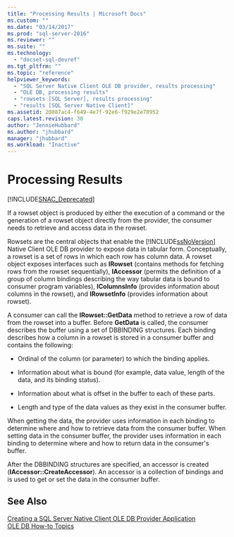 ```yaml
---
title: "Processing Results | Microsoft Docs"
ms.custom: ""
ms.date: "03/14/2017"
ms.prod: "sql-server-2016"
ms.reviewer: ""
ms.suite: ""
ms.technology: 
  - "docset-sql-devref"
ms.tgt_pltfrm: ""
ms.topic: "reference"
helpviewer_keywords: 
  - "SQL Server Native Client OLE DB provider, results processing"
  - "OLE DB, processing results"
  - "rowsets [SQL Server], results processing"
  - "results [SQL Server Native Client]"
ms.assetid: 20887ac4-f649-4e7f-92e6-f929e2e70952
caps.latest.revision: 30
author: "JennieHubbard"
ms.author: "jhubbard"
manager: "jhubbard"
ms.workload: "Inactive"
---
```

# Processing Results
[!INCLUDE[SNAC_Deprecated](../../includes/snac-deprecated.md)]

  If a rowset object is produced by either the execution of a command or the generation of a rowset object directly from the provider, the consumer needs to retrieve and access data in the rowset.  
  
 Rowsets are the central objects that enable the [!INCLUDE[ssNoVersion](../../includes/ssnoversion-md.md)] Native Client OLE DB provider to expose data in tabular form. Conceptually, a rowset is a set of rows in which each row has column data. A rowset object exposes interfaces such as **IRowset** (contains methods for fetching rows from the rowset sequentially), **IAccessor** (permits the definition of a group of column bindings describing the way tabular data is bound to consumer program variables), **IColumnsInfo** (provides information about columns in the rowset), and **IRowsetInfo** (provides information about rowset).  
  
 A consumer can call the **IRowset::GetData** method to retrieve a row of data from the rowset into a buffer. Before **GetData** is called, the consumer describes the buffer using a set of DBBINDING structures. Each binding describes how a column in a rowset is stored in a consumer buffer and contains the following:  
  
-   Ordinal of the column (or parameter) to which the binding applies.  
  
-   Information about what is bound (for example, data value, length of the data, and its binding status).  
  
-   Information about what is offset in the buffer to each of these parts.  
  
-   Length and type of the data values as they exist in the consumer buffer.  
  
 When getting the data, the provider uses information in each binding to determine where and how to retrieve data from the consumer buffer. When setting data in the consumer buffer, the provider uses information in each binding to determine where and how to return data in the consumer's buffer.  
  
 After the DBBINDING structures are specified, an accessor is created (**IAccessor::CreateAccessor**). An accessor is a collection of bindings and is used to get or set the data in the consumer buffer.  
  
## See Also  
 [Creating a SQL Server Native Client OLE DB Provider Application](../../relational-databases/native-client-ole-db-provider/creating-a-sql-server-native-client-ole-db-provider-application.md)   
 [OLE DB How-to Topics](../../relational-databases/native-client-ole-db-how-to/ole-db-how-to-topics.md)  
  
  
